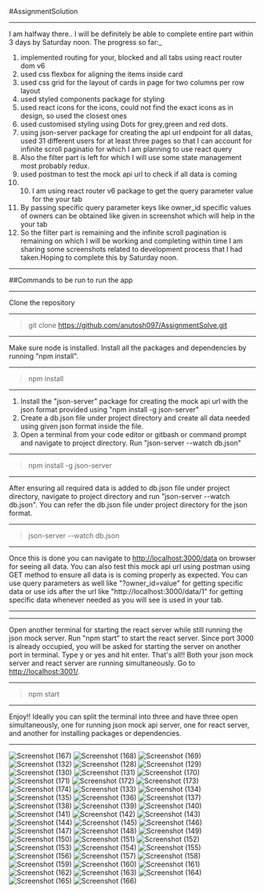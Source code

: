#AssignmentSolution

***
I am halfway there.. I will be definitely be able to  complete entire part within 3 days by Saturday noon. The progress so far:_
1) implemented routing for your, blocked and all tabs using react router dom v6
2) used css flexbox for aligning the items inside card
3) used css grid for the layout of cards in page for two columns per row layout
4) used styled components package for styling
5) used react icons for the icons, could not find the exact icons as in design, so used the closest ones
6) used customised styling using Dots for grey,green and red dots.
7) using json-server package for creating the api url endpoint for all datas, used 31 different users for at least three pages so that I can account for infinite scroll paginatio for which I am planning to use react query
8) Also the filter part is left for which I will use some state management most probably redux.
9) used postman to test the mock api url to check if all data is coming
10) 10) I am using react router v6 package to get the query parameter value for the your tab 
11) By passing specific query parameter keys like owner_id specific values of owners can be obtained like given in screenshot which will help in the your tab
12) So the filter part is remaining and the infinite scroll pagination is remaining on which I will be working and completing within time
I am sharing some screenshots related to development process that I had taken.Hoping to complete this by Saturday noon.
***

##Commands to be run to run the app

***
Clone the repository
***
> git clone https://github.com/anutosh097/AssignmentSolve.git


***
Make sure node is installed. Install all the packages and dependencies by running "npm install".
***
> npm install

***
1) Install the "json-server" package for creating the mock api url with the json format provided using "npm install -g json-server"
2) Create a db.json file under project directory and create all data needed using given json format inside the file.
3) Open a terminal from your code editor or gitbash or command prompt and navigate to project directory. Run "json-server --watch db.json"
***
> npm install -g json-server
***
After ensuring all required data is added to db.json file under project directory, navigate to project directory and run "json-server --watch db.json". You can refer the db.json file under project directory for the json format.
*** 
>json-server --watch db.json
***
Once this is done you can navigate to [http://localhost:3000/data](http://localhost:3000/data) on browser for seeing all data. You can also test this mock api url using postman using GET method to ensure all data is is coming properly as expected. You can use query parameters as well like "?owner_id=value" for getting specific data or use ids after the url like "http://localhost:3000/data/1" for getting specific data whenever needed as you will see is used in your tab.
***


***
Open another terminal for starting the react server while still running the json mock server. Run "npm start" to start the react server. Since port 3000 is already occupied, you will be asked for starting the server on another port in terminal. Type y or yes and  hit enter. That's all!! Both your json mock server and react server are running simultaneously. Go to [http://localhost:3001/](http://localhost:3001/).
***
>npm start

***
Enjoy!! Ideally you can split the terminal into three and have three open simultaneously, one for running json mock api server, one for react server, and another for installing packages or dependencies.
***



![Screenshot (167)](https://user-images.githubusercontent.com/81863474/174088162-a3cd4590-0744-4971-ae25-4e0b7548ab1e.png)
![Screenshot (168)](https://user-images.githubusercontent.com/81863474/174088174-8638ebac-a31a-4c73-a6f3-1a9b2c14b8bf.png)
![Screenshot (169)](https://user-images.githubusercontent.com/81863474/174088178-7bac251e-4655-47f9-a740-54f1d9a8aadb.png)
![Screenshot (132)](https://user-images.githubusercontent.com/81863474/174088313-9b3feff1-9bf0-48ff-8942-9ad220420f72.png)
![Screenshot (128)](https://user-images.githubusercontent.com/81863474/174088315-c218403b-65e2-4314-9f6e-342782026554.png)
![Screenshot (129)](https://user-images.githubusercontent.com/81863474/174088318-21cbe56f-5530-4455-a4bc-e788e0973e54.png)
![Screenshot (130)](https://user-images.githubusercontent.com/81863474/174088322-ec20dec5-180e-48a4-a8bf-31bcfd3b5e96.png)
![Screenshot (131)](https://user-images.githubusercontent.com/81863474/174088326-c225601c-96a6-443a-9779-b88d985e636e.png)
![Screenshot (170)](https://user-images.githubusercontent.com/81863474/174088180-36583f9f-b974-44b9-9ab9-46993403f15f.png)
![Screenshot (171)](https://user-images.githubusercontent.com/81863474/174088181-59c46db3-cf2e-4ebb-977d-e0f8717f981f.png)
![Screenshot (172)](https://user-images.githubusercontent.com/81863474/174088183-952a4251-0ca7-4f1e-ad4b-5d72eaac89d6.png)
![Screenshot (173)](https://user-images.githubusercontent.com/81863474/174088186-b0f79088-91ac-4c26-b71e-0c8a32990501.png)
![Screenshot (174)](https://user-images.githubusercontent.com/81863474/174088189-d7145d3c-764e-43c5-afba-e35f7f36215f.png)
![Screenshot (133)](https://user-images.githubusercontent.com/81863474/174088193-da95f20d-4148-44b9-b8d9-b7bca0cdf746.png)
![Screenshot (134)](https://user-images.githubusercontent.com/81863474/174088195-f6df37aa-c026-48f8-8ae9-59710ad9dabe.png)
![Screenshot (135)](https://user-images.githubusercontent.com/81863474/174088196-f14ea87e-b2a6-426d-b70c-efd6de77c1a4.png)
![Screenshot (136)](https://user-images.githubusercontent.com/81863474/174088200-4ab8b3fe-46fd-4fd7-abf0-88d3d0926223.png)
![Screenshot (137)](https://user-images.githubusercontent.com/81863474/174088201-e709a577-7a4c-46ae-bedb-118b0c147c4e.png)
![Screenshot (138)](https://user-images.githubusercontent.com/81863474/174088204-1e61e711-5841-4b27-8539-fe85179bb2a2.png)
![Screenshot (139)](https://user-images.githubusercontent.com/81863474/174088208-8f7c54aa-731c-4304-a3cb-dd2e217ddd08.png)
![Screenshot (140)](https://user-images.githubusercontent.com/81863474/174088210-ae3f745a-d8c5-472b-9ae3-053ece30982a.png)
![Screenshot (141)](https://user-images.githubusercontent.com/81863474/174088215-1345c1a6-0bb0-4cb9-9735-bf3755938199.png)
![Screenshot (142)](https://user-images.githubusercontent.com/81863474/174088218-8893bee0-4223-4bde-9a2c-c1f46a6b050e.png)
![Screenshot (143)](https://user-images.githubusercontent.com/81863474/174088223-8c19e79b-0124-403a-9e5d-41af35a92321.png)
![Screenshot (144)](https://user-images.githubusercontent.com/81863474/174088228-5d726425-b0aa-4846-a5cb-f19b701bdab3.png)
![Screenshot (145)](https://user-images.githubusercontent.com/81863474/174088233-9d4ed34f-dc91-4edc-8e71-16ffc85c4076.png)
![Screenshot (146)](https://user-images.githubusercontent.com/81863474/174088236-030deebc-78b2-4e5c-b7ad-1cd98409433e.png)
![Screenshot (147)](https://user-images.githubusercontent.com/81863474/174088239-ba916f2f-c112-4d8f-854a-85392f1a6ede.png)
![Screenshot (148)](https://user-images.githubusercontent.com/81863474/174088242-08b7a123-3edd-431e-97ec-83b53c748826.png)
![Screenshot (149)](https://user-images.githubusercontent.com/81863474/174088245-55c074fd-c014-408a-bd6c-a1e661cc7a30.png)
![Screenshot (150)](https://user-images.githubusercontent.com/81863474/174088248-8d0d3ac1-90c7-4080-afaa-ef3813630f3c.png)
![Screenshot (151)](https://user-images.githubusercontent.com/81863474/174088252-e55faf58-8814-461d-bd58-083c34dc0cd7.png)
![Screenshot (152)](https://user-images.githubusercontent.com/81863474/174088253-688afdb7-4fcd-4d89-b18e-70b7cb1c56b7.png)
![Screenshot (153)](https://user-images.githubusercontent.com/81863474/174088255-1caf4dee-383a-476d-b5cb-a1fcbfdb9068.png)
![Screenshot (154)](https://user-images.githubusercontent.com/81863474/174088257-c4e5e38c-0736-4153-867b-efed05a3d7d3.png)
![Screenshot (155)](https://user-images.githubusercontent.com/81863474/174088261-be9b5efc-2020-46d5-b190-c9c333b4db08.png)
![Screenshot (156)](https://user-images.githubusercontent.com/81863474/174088265-ea026f04-9429-4e4d-9b39-f3383a2c09ea.png)
![Screenshot (157)](https://user-images.githubusercontent.com/81863474/174088267-9af79020-aa29-44fa-b0f2-a22f02fe6b81.png)
![Screenshot (158)](https://user-images.githubusercontent.com/81863474/174088271-021cd769-7b69-4c36-8883-4a7e2b9e40e9.png)
![Screenshot (159)](https://user-images.githubusercontent.com/81863474/174088274-388a896e-aac3-47e2-a88a-11e8ec9e4821.png)
![Screenshot (160)](https://user-images.githubusercontent.com/81863474/174088275-01e8c64e-4e6a-4838-a739-ae55cbb2b193.png)
![Screenshot (161)](https://user-images.githubusercontent.com/81863474/174088278-cc57b364-7aa4-41ce-a5fe-619039829e38.png)
![Screenshot (162)](https://user-images.githubusercontent.com/81863474/174088280-a5c9eb82-ab82-41d8-a674-96bec70baad3.png)
![Screenshot (163)](https://user-images.githubusercontent.com/81863474/174088285-82e34499-1644-4162-9702-f0d873010938.png)
![Screenshot (164)](https://user-images.githubusercontent.com/81863474/174088288-2d32ce18-52be-48c8-bf03-ff9eb2344276.png)
![Screenshot (165)](https://user-images.githubusercontent.com/81863474/174088294-ac2d6176-760e-4d7c-841f-d03c63eba5c5.png)
![Screenshot (166)](https://user-images.githubusercontent.com/81863474/174088297-a5c4533e-2142-4357-9b25-5b637ad1b2b1.png)
